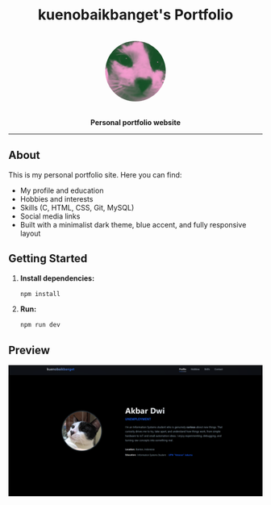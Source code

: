 <div align="center">
  <h1>kuenobaikbanget's Portfolio</h1>
  <img src="public/gambar.jpg" alt="cat logo" width="120" style="border-radius:50%;margin:1rem 0;" />
  <p><b>Personal portfolio website</b></p>
</div>

---

## About

This is my personal portfolio site. Here you can find:

- My profile and education
- Hobbies and interests
- Skills (C, HTML, CSS, Git, MySQL)
- Social media links
- Built with a minimalist dark theme, blue accent, and fully responsive layout

## Getting Started

1. **Install dependencies:**
   ```powershell
   npm install
   ```
2. **Run:**
   ```powershell
   npm run dev
   ```

## Preview

![Screenshot](public/ss.png)
